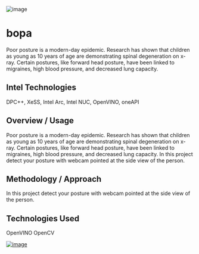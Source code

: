 ![image](https://github.com/cabelo/bopa/assets/675645/356a7181-50db-4f5c-a06e-c2245e5bf513)

# bopa
Poor posture is a modern-day epidemic. Research has shown that children as young as 10 years of age are demonstrating spinal degeneration on x-ray. Certain postures, like forward head posture, have been linked to migraines, high blood pressure, and decreased lung capacity.

## Intel Technologies
DPC++, XeSS, Intel Arc, Intel NUC, OpenVINO, oneAPI

## Overview / Usage
Poor posture is a modern-day epidemic. Research has shown that children as young as 10 years of age are demonstrating spinal degeneration on x-ray. Certain postures, like forward head posture, have been linked to migraines, high blood pressure, and decreased lung capacity. In this project detect your posture with webcam pointed at the side view of the person.

## Methodology / Approach
In this project detect your posture with webcam pointed at the side view of the person.

## Technologies Used
OpenVINO
OpenCV

[![image](https://github.com/cabelo/bopa/assets/675645/5bead695-4936-430f-8b8d-95ab7c2c994e)](https://www.youtube.com/watch?v=pcGHPQPWAb0)

